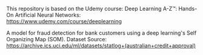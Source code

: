 This repository is based on the Udemy course: Deep Learning A-Z™: Hands-On Artificial Neural Networks: https://www.udemy.com/course/deeplearning

A model for fraud detection for bank customers using a deep learning's Self Organizing Map (SOM).
Dataset Source: https://archive.ics.uci.edu/ml/datasets/statlog+(australian+credit+approval)
